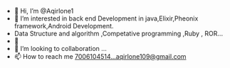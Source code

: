 - 👋 Hi, I’m @Aqirlone1
- 👀 I’m interested in back end Development in java,Elixir,Pheonix framework,Android Development.
- Data Structure and algorithm ,Competative programming ,Ruby , ROR...
- 🌱 
- 💞️ I’m looking to collaboration ...
- 📫 How to reach me 7006104514...aqirlone109@gmail.com

<!---
Aqirlone1/Aqirlone1 is a ✨ special ✨ repository because its `README.md` (this file) appears on your GitHub profile.
You can click the Preview link to take a look at your changes.
--->
